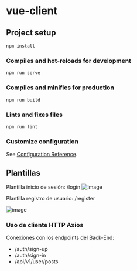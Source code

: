 # vue-client

## Project setup
```
npm install
```

### Compiles and hot-reloads for development
```
npm run serve
```

### Compiles and minifies for production
```
npm run build
```

### Lints and fixes files
```
npm run lint
```

### Customize configuration
See [Configuration Reference](https://cli.vuejs.org/config/).

## Plantillas

Plantilla inicio de sesión: /login
![image](https://user-images.githubusercontent.com/40213377/156011731-738f6cc9-2d66-465b-b3d7-01acdf24005c.png)

Plantilla registro de usuario: /register

![image](https://user-images.githubusercontent.com/40213377/156011823-2a368325-4218-4019-af3a-7410c71e6348.png)


### Uso de cliente HTTP Axios

Conexiones con los endpoints del Back-End:

- /auth/sign-up
- /auth/sign-in
- /api/v1/user/posts
